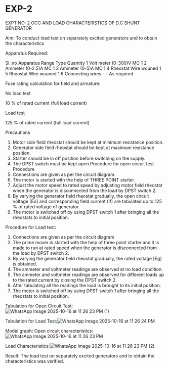# EXP-2
EXPT NO: 2 OCC AND LOAD CHARACTERISTICS OF D.C SHUNT GENERATOR

Aim:
To conduct load test on separately excited generators and to obtain the characteristics

Apparatus Required:

Sl .no	Apparatus	Range	Type	Quantity
1	Volt meter	(0-300)V	MC	1
2	Ammeter	(0-2.5)A	MC	1
3	Ammeter	(0-5)A	MC	1
4	Rheostat		Wire wouned	1
5	Rheostat		Wire wouned	1
6	Connecting wires	-	-	As required

Fuse rating calculation for field and armature:

No load test

10 % of rated current (full load current)

Load test

125 % of rated current (full load current)

Precautions

1.   Motor side field rheostat should be kept at minimum resistance position.
2.   Generator side field rheostat should be kept at maximum resistance position.
3.   Starter should be in off position before switching on the supply.
4.   The DPST switch must be kept open.Procedure for open circuit test
Procedure
1.   Connections are given as per the circuit diagram.
2.   The motor is started with the help of THREE POINT starter.
3.   Adjust the motor speed to rated speed by adjusting motor field rheostat when the generator is disconnected from the load by DPST switch 2.
4.   By  varying  the  generator  field  rheostat  gradually,  the  open  circuit  voltage  [Eo]  and corresponding field current (If) are tabulated up to 125 % of rated voltage of generator.
5.   The motor is switched off by using DPST switch 1 after bringing all the rheostats to initial position.

Procedure for Load test:

1.   Connections are given as per the circuit diagram
2.   The prime mover is started with the help of three point starter and it is made to run at rated speed when the generator is disconnected from the load by DPST switch 2.
3.   By varying the generator field rheostat gradually, the rated voltage [Eg] is obtained.
4.   The ammeter and voltmeter readings are observed at no load condition.
5.   The ammeter and voltmeter readings are observed for different loads up to the rated current by closing the DPST switch 2.
6.   After tabulating all the readings the load is brought to its initial position.
7.   The motor is switched off by using DPST switch 1 after bringing all the rheostats to initial position.

Tabulation for Open Circuit Test:![WhatsApp Image 2025-10-16 at 11 26 23 PM (1)](https://github.com/user-attachments/assets/fd3ecb59-4859-49a5-a6e8-0b22cecc4bc2)


Tabulation for Load Test:![WhatsApp Image 2025-10-16 at 11 26 24 PM](https://github.com/user-attachments/assets/12d8805e-a228-4960-badf-7430cf641729)


Model graph:
Open circuit characteristics:![WhatsApp Image 2025-10-16 at 11 26 23 PM](https://github.com/user-attachments/assets/5137b24a-17b1-4ee3-b94d-52cc89b6352b)


Load Characteristics:![WhatsApp Image 2025-10-16 at 11 26 23 PM (2)](https://github.com/user-attachments/assets/082e0bcf-c4be-44c5-a9e1-34cb7562ea62)

 
Result:
The load test on separately excited generators and to obtain the characteristics was verified.

